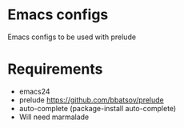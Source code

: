 # Emacs configs

Emacs configs to be used with prelude

# Requirements

 * emacs24
 * prelude https://github.com/bbatsov/prelude
 * auto-complete (package-install auto-complete)
  * Will need marmalade
